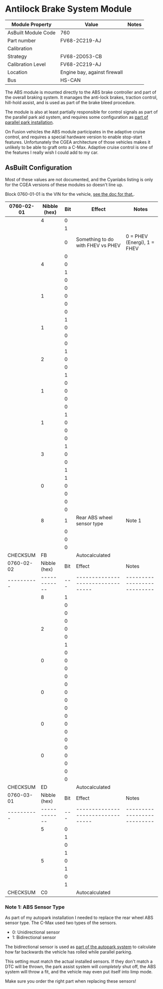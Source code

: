 # Antilock Brake System Module

| Module Property     | Value                        | Notes |
| ------------------- | ---------------------------- | ----- |
| AsBuilt Module Code | 760                          |       |
| Part number         | FV68-2C219-AJ                |       |
| Calibration         |                              |       |
| Strategy            | FV68-2D053-CB                |       |
| Calibration Level   | FV68-2C219-AJ                |       |
| Location            | Engine bay, against firewall |       |
| Bus                 | HS-CAN                       |       |

The ABS module is mounted directly to the ABS brake controller and part of the overall braking system. It manages the anti-lock brakes, traction control, hill-hold assist, and is used as part of the brake bleed procedure.

The module is also at least partially responsible for control signals as part of the parallel park aid system, and requires some configuration as [part of parallel park installation](/projects/add_parallel_park.md).

On Fusion vehicles the ABS module participates in the adaptive cruise control, and requires a special hardware version to enable stop-start features. Unfortunately the CGEA architecture of those vehicles makes it unlikely to be able to graft onto a C-Max. Adaptive cruise control is one of the features I really wish I could add to my car.

## AsBuilt Configuration

Most of these values are not documented, and the Cyanlabs listing is only for the CGEA versions of these modules so doesn't line up.

Block 0760-01-01 is the VIN for the vehicle, [see the doc for that.](../ford_vin.md).

| 0760-02-01 | Nibble (hex) | Bit | Effect                            | Notes                       |
| ---------- | ------------ | --- | --------------------------------- | --------------------------- |
|            | 4            | 0   |                                   |                             |
|            |              | 1   |                                   |                             |
|            |              | 0   | Something to do with FHEV vs PHEV | 0 = PHEV (Energi), 1 = FHEV |
|            |              | 0   |                                   |                             |
|            | 4            | 0   |                                   |                             |
|            |              | 1   |                                   |                             |
|            |              | 0   |                                   |                             |
|            |              | 0   |                                   |                             |
|            | 1            | 0   |                                   |                             |
|            |              | 0   |                                   |                             |
|            |              | 0   |                                   |                             |
|            |              | 1   |                                   |                             |
|            | 1            | 0   |                                   |                             |
|            |              | 0   |                                   |                             |
|            |              | 0   |                                   |                             |
|            |              | 1   |                                   |                             |
|            | 2            | 0   |                                   |                             |
|            |              | 0   |                                   |                             |
|            |              | 1   |                                   |                             |
|            |              | 0   |                                   |                             |
|            | 1            | 0   |                                   |                             |
|            |              | 0   |                                   |                             |
|            |              | 0   |                                   |                             |
|            |              | 1   |                                   |                             |
|            | 1            | 0   |                                   |                             |
|            |              | 0   |                                   |                             |
|            |              | 0   |                                   |                             |
|            |              | 1   |                                   |                             |
|            | 3            | 0   |                                   |                             |
|            |              | 0   |                                   |                             |
|            |              | 1   |                                   |                             |
|            |              | 1   |                                   |                             |
|            | 0            | 0   |                                   |                             |
|            |              | 0   |                                   |                             |
|            |              | 0   |                                   |                             |
|            |              | 0   |                                   |                             |
|            | 8            | 1   | Rear ABS wheel sensor type        | Note 1                      |
|            |              | 0   |                                   |                             |
|            |              | 0   |                                   |                             |
|            |              | 0   |                                   |                             |
| CHECKSUM   | FB           |     | Autocalculated                    |                             |
| 0760-02-02 | Nibble (hex) | Bit | Effect                            | Notes                       |
| ---------- | ------------ | --- | --------------------------------- | --------------------------- |
|            | 8            | 1   |                                   |                             |
|            |              | 0   |                                   |                             |
|            |              | 0   |                                   |                             |
|            |              | 0   |                                   |                             |
|            | 2            | 0   |                                   |                             |
|            |              | 0   |                                   |                             |
|            |              | 1   |                                   |                             |
|            |              | 0   |                                   |                             |
|            | 0            | 0   |                                   |                             |
|            |              | 0   |                                   |                             |
|            |              | 0   |                                   |                             |
|            |              | 0   |                                   |                             |
|            | 0            | 0   |                                   |                             |
|            |              | 0   |                                   |                             |
|            |              | 0   |                                   |                             |
|            |              | 0   |                                   |                             |
|            | 0            | 0   |                                   |                             |
|            |              | 0   |                                   |                             |
|            |              | 0   |                                   |                             |
|            |              | 0   |                                   |                             |
|            | 0            | 0   |                                   |                             |
|            |              | 0   |                                   |                             |
|            |              | 0   |                                   |                             |
|            |              | 0   |                                   |                             |
| CHECKSUM   | ED           |     | Autocalculated                    |                             |
| 0760-03-01 | Nibble (hex) | Bit | Effect                            | Notes                       |
| ---------- | ------------ | --- | --------------------------------- | --------------------------- |
|            | 5            | 0   |                                   |                             |
|            |              | 1   |                                   |                             |
|            |              | 0   |                                   |                             |
|            |              | 1   |                                   |                             |
|            | 5            | 0   |                                   |                             |
|            |              | 1   |                                   |                             |
|            |              | 0   |                                   |                             |
|            |              | 1   |                                   |                             |
| CHECKSUM   | C0           |     | Autocalculated                    |                             |

### Note 1: ABS Sensor Type

As part of my autopark installation I needed to replace the rear wheel ABS sensor type. The C-Max used two types of the sensors.

* 0: Unidirectional sensor
* 1: Bidirectional sensor

The bidirectional sensor is used as [part of the autopark system](/projects/add_parallel_park.md) to calculate how far backwards the vehicle has rolled while parallel parking.

This setting must match the actual installed sensors. If they don't match a DTC will be thrown, the park assist system will _completely_ shut off, the ABS system will throw a fit, and the vehicle may even put itself into limp mode.

Make sure you order the right part when replacing these sensors!
